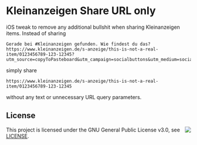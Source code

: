 # Kleinanzeigen Share URL only

iOS tweak to remove any additional bullshit when sharing Kleinanzeigen items.
Instead of sharing
```
Gerade bei #Kleinanzeigen gefunden. Wie findest du das?
https://www.kleinanzeigen.de/s-anzeige/this-is-not-a-real-item/0123456789-123-12345?utm_source=copyToPasteboard&utm_campaign=socialbuttons&utm_medium=social&utm_content=app_ios
```
simply share
```
https://www.kleinanzeigen.de/s-anzeige/this-is-not-a-real-item/0123456789-123-12345
```
without any text or unnecessary URL query parameters.


## License
<img align="right" src="https://www.gnu.org/graphics/gplv3-127x51.png"/>

This project is licensed under the GNU General Public License v3.0, see [LICENSE](LICENSE).
